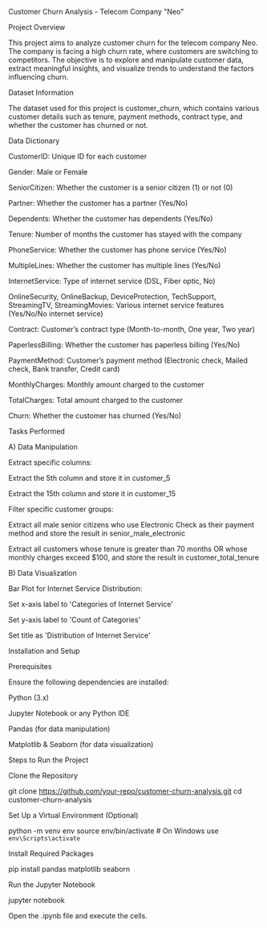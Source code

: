 Customer Churn Analysis - Telecom Company "Neo"

Project Overview

This project aims to analyze customer churn for the telecom company Neo. The company is facing a high churn rate, where customers are switching to competitors. The objective is to explore and manipulate customer data, extract meaningful insights, and visualize trends to understand the factors influencing churn.

Dataset Information

The dataset used for this project is customer_churn, which contains various customer details such as tenure, payment methods, contract type, and whether the customer has churned or not.

Data Dictionary

CustomerID: Unique ID for each customer

Gender: Male or Female

SeniorCitizen: Whether the customer is a senior citizen (1) or not (0)

Partner: Whether the customer has a partner (Yes/No)

Dependents: Whether the customer has dependents (Yes/No)

Tenure: Number of months the customer has stayed with the company

PhoneService: Whether the customer has phone service (Yes/No)

MultipleLines: Whether the customer has multiple lines (Yes/No)

InternetService: Type of internet service (DSL, Fiber optic, No)

OnlineSecurity, OnlineBackup, DeviceProtection, TechSupport, StreamingTV, StreamingMovies: Various internet service features (Yes/No/No internet service)

Contract: Customer’s contract type (Month-to-month, One year, Two year)

PaperlessBilling: Whether the customer has paperless billing (Yes/No)

PaymentMethod: Customer’s payment method (Electronic check, Mailed check, Bank transfer, Credit card)

MonthlyCharges: Monthly amount charged to the customer

TotalCharges: Total amount charged to the customer

Churn: Whether the customer has churned (Yes/No)

Tasks Performed

A) Data Manipulation

Extract specific columns:

Extract the 5th column and store it in customer_5

Extract the 15th column and store it in customer_15

Filter specific customer groups:

Extract all male senior citizens who use Electronic Check as their payment method and store the result in senior_male_electronic

Extract all customers whose tenure is greater than 70 months OR whose monthly charges exceed $100, and store the result in customer_total_tenure

B) Data Visualization

Bar Plot for Internet Service Distribution:

Set x-axis label to 'Categories of Internet Service'

Set y-axis label to 'Count of Categories'

Set title as 'Distribution of Internet Service'

Installation and Setup

Prerequisites

Ensure the following dependencies are installed:

Python (3.x)

Jupyter Notebook or any Python IDE

Pandas (for data manipulation)

Matplotlib & Seaborn (for data visualization)

Steps to Run the Project

Clone the Repository

git clone https://github.com/your-repo/customer-churn-analysis.git
cd customer-churn-analysis

Set Up a Virtual Environment (Optional)

python -m venv env
source env/bin/activate  # On Windows use `env\Scripts\activate`

Install Required Packages

pip install pandas matplotlib seaborn

Run the Jupyter Notebook

jupyter notebook

Open the .ipynb file and execute the cells.



